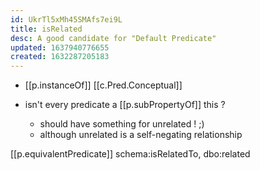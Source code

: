 ```yaml
---
id: UkrTl5xMh45SMAfs7ei9L
title: isRelated
desc: A good candidate for "Default Predicate"
updated: 1637940776655
created: 1632287205183
---
```


- [[p.instanceOf]] [[c.Pred.Conceptual]]

- isn't every predicate a [[p.subPropertyOf]] this ? 
  - should have something for unrelated ! ;)
  - although unrelated is a self-negating relationship

[[p.equivalentPredicate]] schema:isRelatedTo, dbo:related 
